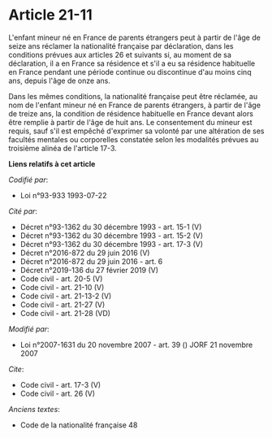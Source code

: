 # Article 21-11

L'enfant mineur né en France de parents étrangers peut à partir de l'âge de seize ans réclamer la nationalité française par
déclaration, dans les conditions prévues aux articles 26 et suivants si, au moment de sa déclaration, il a en France sa
résidence et s'il a eu sa résidence habituelle en France pendant une période continue ou discontinue d'au moins cinq ans,
depuis l'âge de onze ans. 

Dans les mêmes conditions, la nationalité française peut être réclamée, au nom de l'enfant mineur né en France de parents
étrangers, à partir de l'âge de treize ans, la condition de résidence habituelle en France devant alors être remplie à partir
de l'âge de huit ans. Le consentement du mineur est requis, sauf s'il est empêché d'exprimer sa volonté par une altération de
ses facultés mentales ou corporelles constatée selon les modalités prévues au troisième alinéa de l'article 17-3.

**Liens relatifs à cet article**

_Codifié par_:

  - Loi n°93-933 1993-07-22

_Cité par_:

  - Décret n°93-1362 du 30 décembre 1993 - art. 15-1 (V)
  - Décret n°93-1362 du 30 décembre 1993 - art. 15-2 (V)
  - Décret n°93-1362 du 30 décembre 1993 - art. 17-3 (V)
  - Décret n°2016-872 du 29 juin 2016 (V)
  - Décret n°2016-872 du 29 juin 2016 - art. 6
  - Décret n°2019-136 du 27 février 2019 (V)
  - Code civil - art. 20-5 (V)
  - Code civil - art. 21-10 (V)
  - Code civil - art. 21-13-2 (V)
  - Code civil - art. 21-27 (V)
  - Code civil - art. 21-28 (VD)

_Modifié par_:

  - Loi n°2007-1631 du 20 novembre 2007 - art. 39 () JORF 21 novembre 2007

_Cite_:

  - Code civil - art. 17-3 (V)
  - Code civil - art. 26 (V)

_Anciens textes_:

  - Code de la nationalité française 48
